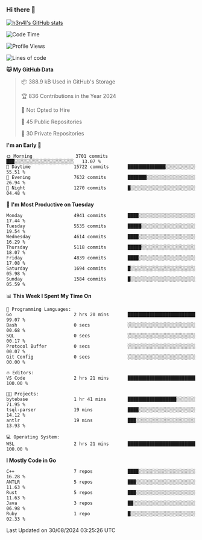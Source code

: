 ### Hi there 👋

[![h3n4l's GitHub stats](https://github-readme-stats.vercel.app/api?username=h3n4l&count_private=true&show_icons=true&theme=radical)](https://github.com/h3n4l/github-readme-stats)

<!--START_SECTION:waka-->
![Code Time](http://img.shields.io/badge/Code%20Time-1%2C913%20hrs%2016%20mins-blue)

![Profile Views](http://img.shields.io/badge/Profile%20Views-5-blue)

![Lines of code](https://img.shields.io/badge/From%20Hello%20World%20I%27ve%20Written-11.0%20million%20lines%20of%20code-blue)

**🐱 My GitHub Data** 

> 📦 388.9 kB Used in GitHub's Storage 
 > 
> 🏆 836 Contributions in the Year 2024
 > 
> 🚫 Not Opted to Hire
 > 
> 📜 45 Public Repositories 
 > 
> 🔑 30 Private Repositories 
 > 
**I'm an Early 🐤** 

```text
🌞 Morning                3701 commits        ███░░░░░░░░░░░░░░░░░░░░░░   13.07 % 
🌆 Daytime                15722 commits       ██████████████░░░░░░░░░░░   55.51 % 
🌃 Evening                7632 commits        ███████░░░░░░░░░░░░░░░░░░   26.94 % 
🌙 Night                  1270 commits        █░░░░░░░░░░░░░░░░░░░░░░░░   04.48 % 
```
📅 **I'm Most Productive on Tuesday** 

```text
Monday                   4941 commits        ████░░░░░░░░░░░░░░░░░░░░░   17.44 % 
Tuesday                  5535 commits        █████░░░░░░░░░░░░░░░░░░░░   19.54 % 
Wednesday                4614 commits        ████░░░░░░░░░░░░░░░░░░░░░   16.29 % 
Thursday                 5118 commits        █████░░░░░░░░░░░░░░░░░░░░   18.07 % 
Friday                   4839 commits        ████░░░░░░░░░░░░░░░░░░░░░   17.08 % 
Saturday                 1694 commits        █░░░░░░░░░░░░░░░░░░░░░░░░   05.98 % 
Sunday                   1584 commits        █░░░░░░░░░░░░░░░░░░░░░░░░   05.59 % 
```


📊 **This Week I Spent My Time On** 

```text
💬 Programming Languages: 
Go                       2 hrs 20 mins       █████████████████████████   99.07 % 
Bash                     0 secs              ░░░░░░░░░░░░░░░░░░░░░░░░░   00.68 % 
SQL                      0 secs              ░░░░░░░░░░░░░░░░░░░░░░░░░   00.17 % 
Protocol Buffer          0 secs              ░░░░░░░░░░░░░░░░░░░░░░░░░   00.07 % 
Git Config               0 secs              ░░░░░░░░░░░░░░░░░░░░░░░░░   00.00 % 

🔥 Editors: 
VS Code                  2 hrs 21 mins       █████████████████████████   100.00 % 

🐱‍💻 Projects: 
bytebase                 1 hr 41 mins        ██████████████████░░░░░░░   71.95 % 
tsql-parser              19 mins             ████░░░░░░░░░░░░░░░░░░░░░   14.12 % 
antlr                    19 mins             ███░░░░░░░░░░░░░░░░░░░░░░   13.93 % 

💻 Operating System: 
WSL                      2 hrs 21 mins       █████████████████████████   100.00 % 
```

**I Mostly Code in Go** 

```text
C++                      7 repos             ████░░░░░░░░░░░░░░░░░░░░░   16.28 % 
ANTLR                    5 repos             ███░░░░░░░░░░░░░░░░░░░░░░   11.63 % 
Rust                     5 repos             ███░░░░░░░░░░░░░░░░░░░░░░   11.63 % 
Java                     3 repos             ██░░░░░░░░░░░░░░░░░░░░░░░   06.98 % 
Ruby                     1 repo              █░░░░░░░░░░░░░░░░░░░░░░░░   02.33 % 
```




 Last Updated on 30/08/2024 03:25:26 UTC
<!--END_SECTION:waka-->


